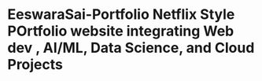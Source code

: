 # EeswaraSai-Portfolio Netflix Style POrtfolio website integrating Web dev , AI/ML, Data Science, and Cloud Projects
